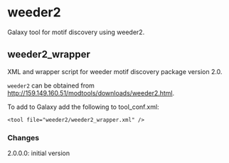 weeder2
=======

Galaxy tool for motif discovery using weeder2.

weeder2_wrapper
---------------

XML and wrapper script for weeder motif discovery package version 2.0.

`weeder2` can be obtained from <http://159.149.160.51/modtools/downloads/weeder2.html>.

To add to Galaxy add the following to tool_conf.xml:

    <tool file="weeder2/weeder2_wrapper.xml" />

### Changes ###

2.0.0.0: initial version

